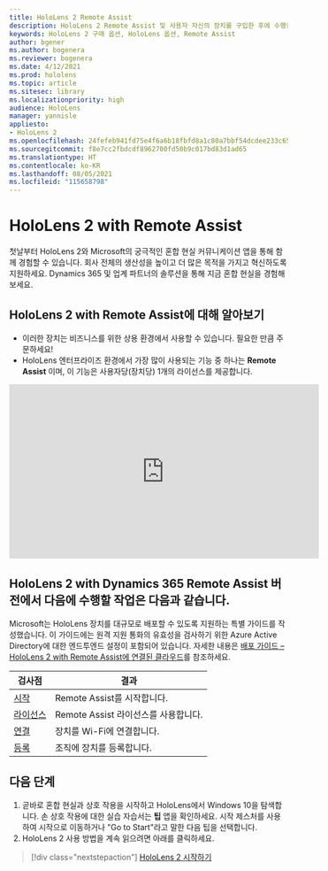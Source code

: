 ```yaml
---
title: HoloLens 2 Remote Assist
description: HoloLens 2 Remote Assist 및 사용자 자신의 장치를 구입한 후에 수행할 작업을 알아봅니다.
keywords: HoloLens 2 구매 옵션, HoloLens 옵션, Remote Assist
author: bgener
ms.author: bogenera
ms.reviewer: bogenera
ms.date: 4/12/2021
ms.prod: hololens
ms.topic: article
ms.sitesec: library
ms.localizationpriority: high
audience: HoloLens
manager: yannisle
appliesto:
- HoloLens 2
ms.openlocfilehash: 24fefeb941fd75e4f6a6b18fbfd8a1c80a7bbf54dcdee233c6513338b44f9ab5
ms.sourcegitcommit: f8e7cc2fbdcdf8962700fd50b9c017bd83d1ad65
ms.translationtype: HT
ms.contentlocale: ko-KR
ms.lasthandoff: 08/05/2021
ms.locfileid: "115658798"
---
```

# <a name="hololens-2-with-remote-assist"></a>HoloLens 2 with Remote Assist

첫날부터 HoloLens 2와 Microsoft의 궁극적인 혼합 현실 커뮤니케이션 앱을 통해 함께 경험할 수 있습니다. 회사 전체의 생산성을 높이고 더 많은 목적을 가지고 혁신하도록 지원하세요. Dynamics 365 및 업계 파트너의 솔루션을 통해 지금 혼합 현실을 경험해 보세요.

## <a name="learn-about-hololens-2-with-remote-assist"></a>HoloLens 2 with Remote Assist에 대해 알아보기
- 이러한 장치는 비즈니스를 위한 상용 환경에서 사용할 수 있습니다. 필요한 만큼 주문하세요!
- HoloLens 엔터프라이즈 환경에서 가장 많이 사용되는 기능 중 하나는 **Remote Assist** 이며, 이 기능은 사용자당(장치당) 1개의 라이선스를 제공합니다.

<iframe width="560" height="315" src="https://www.youtube.com/embed/d3YT8j0yYl0" frameborder="0" allow="accelerometer; autoplay; clipboard-write; encrypted-media; gyroscope; picture-in-picture" allowfullscreen></iframe>

## <a name="heres-what-to-do-next-with-the-hololens-2-with-dynamics-365-remote-assist-edition"></a>HoloLens 2 with Dynamics 365 Remote Assist 버전에서 다음에 수행할 작업은 다음과 같습니다.

Microsoft는 HoloLens 장치를 대규모로 배포할 수 있도록 지원하는 특별 가이드를 작성했습니다. 이 가이드에는 원격 지원 통화의 유효성을 검사하기 위한 Azure Active Directory에 대한 엔드투엔드 설정이 포함되어 있습니다. 자세한 내용은 [배포 가이드 – HoloLens 2 with Remote Assist에 연결된 클라우드](hololens2-cloud-connected-overview.md)를 참조하세요.

| 검사점  | 결과                                |
|-------------|----------------------------------------|
| [시작](/dynamics365/mixed-reality/remote-assist/overview-hololens) | Remote Assist를 시작합니다.        |
| [라이선스](/dynamics365/mixed-reality/remote-assist/deploy-remote-assist#add-and-assign-licenses)     | Remote Assist 라이선스를 사용합니다.      |
| [연결](/hololens/hololens-network)     | 장치를 Wi-Fi에 연결합니다.       |
| [등록](/hololens/hololens-enroll-mdm)      | 조직에 장치를 등록합니다. |

## <a name="next-steps"></a>다음 단계

1. 곧바로 혼합 현실과 상호 작용을 시작하고 HoloLens에서 Windows 10을 탐색합니다. 손 상호 작용에 대한 실습 자습서는 **팁** 앱을 확인하세요. 시작 제스처를 사용하여 시작으로 이동하거나 "Go to Start"라고 말한 다음 팁을 선택합니다.
1. HoloLens 2 사용 방법을 계속 읽으려면 아래를 클릭하세요.

> [!div class="nextstepaction"]
> [HoloLens 2 시작하기](hololens2-basic-usage.md)
